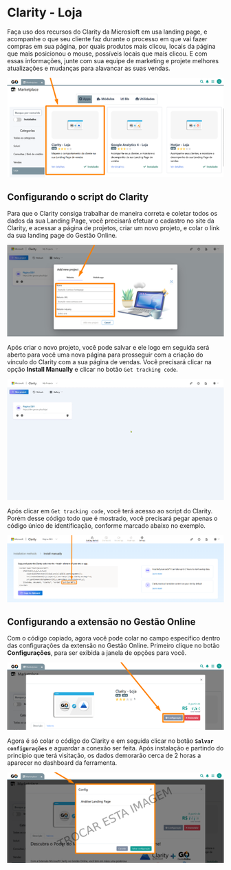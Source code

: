 # Clarity - Loja

Faça uso dos recursos do Clarity da Microsioft em usa landing page, e acompanhe o que seu cliente faz durante o processo em que vai fazer compras em sua página, por quais produtos mais clicou, locais da página que mais posicionou o mouse, possíveis locais que mais clicou. E com essas informações, junte com sua equipe de marketing e projete melhores atualizações e mudanças para alavancar as suas vendas.

![](/erp-v2/assets/marketplace/clarity_loja/extensao_clarity_loja_01.png)

## Configurando o script do Clarity

Para que o Clarity consiga trabalhar de maneira correta e coletar todos os dados da sua Landing Page, você precisará efetuar o cadastro no site da Clarity, e acessar a página de projetos, criar um novo projeto, e colar o link da sua landing page do Gestão Online.

![](/erp-v2/assets/marketplace/clarity_loja/extensao_clarity_loja_03.png)

Após criar o novo projeto, você pode salvar e ele logo em seguida será aberto para você uma nova página para prosseguir com a criação do vínculo do Clarity com a sua página de vendas. Você precisará clicar na opção **Install Manually** e clicar no botão `Get tracking code`.

![](/erp-v2/assets/marketplace/clarity_loja/extensao_clarity_loja_04.gif)

Após clicar em `Get tracking code`, você terá acesso ao script do Clarity. Porém desse código todo que é mostrado, você precisará pegar apenas o código único de identificação, conforme marcado abaixo no exemplo.

![](/erp-v2/assets/marketplace/clarity_loja/extensao_clarity_loja_05.png)

## Configurando a extensão no Gestão Online

Com o código copiado, agora você pode colar no campo específico dentro das configurações da extensão no Gestão Online. Primeiro clique no botão **Configurações**, para ser exibida a janela de opções para você.

![](/erp-v2/assets/marketplace/clarity_loja/extensao_clarity_loja_02.png)

Agora é só colar o código do Clarity e em seguida clicar no botão **`Salvar configurações`** e aguardar a conexão ser feita. Após instalação e partindo do princípio que terá visitação, os dados demorarão cerca de 2 horas a aparecer no dashboard da ferramenta.

![](/erp-v2/assets/marketplace/clarity_loja/extensao_clarity_loja_06.png)